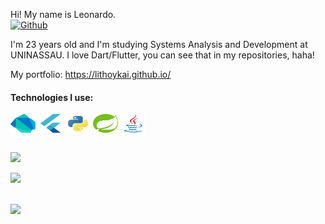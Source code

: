 

Hi! My name is Leonardo.
  <br>
[![Github](https://img.shields.io/github/followers/lithoykai?label=Follow&style=social)](https://github.com/lithoykai)
</h3>

I'm 23 years old and I'm studying Systems Analysis and Development at UNINASSAU. I love Dart/Flutter, you can see that in my repositories, haha!
<br>

My portfolio: https://lithoykai.github.io/
<br>

<h4>Technologies I use:</h4>

<div>

<img align="center" alt="Dart" height="30" width="40" src="https://raw.githubusercontent.com/devicons/devicon/master/icons/dart/dart-original.svg">

<img align="center" alt="Flutter" height="30" width="40" src="https://raw.githubusercontent.com/devicons/devicon/master/icons/flutter/flutter-original.svg">

<img align="center" alt="Python" height="30" width="40" src="https://raw.githubusercontent.com/devicons/devicon/master/icons/python/python-original.svg">

<img align="center" alt="Flutter" height="30" width="40" src="https://raw.githubusercontent.com/devicons/devicon/master/icons/spring/spring-original.svg">

<img align="center" alt="Flutter" height="30" width="40" src="https://raw.githubusercontent.com/devicons/devicon/master/icons/java/java-original.svg">

</div>

<br>

<div>

<a href="https://discord.gg/leokai#5291" target="_blank"><img src="https://img.shields.io/badge/Discord-7289DA?style=for-the-badge&logo=discord&logoColor=white" target="_blank"></a>

<a href="https://www.linkedin.com/in/leonardo-cavalcanti-19a4031b8/" target="_blank"><img src="https://img.shields.io/badge/-LinkedIn-%230077B5?style=for-the-badge&logo=linkedin&logoColor=white" target="_blank"></a>

</div>

<br>

<div>


<img height="180em" src="https://github-readme-stats.vercel.app/api?username=lithoykai&show_icons=true&theme=radical"/>

</div>
